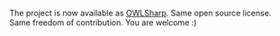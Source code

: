 The project is now available as [OWLSharp](https://github.com/mdesalvo/OWLSharp).
Same open source license. Same freedom of contribution. You are welcome :)
